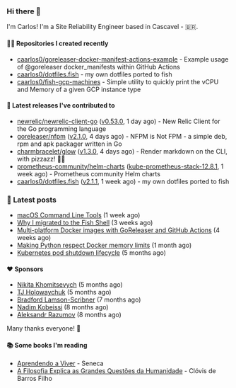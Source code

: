 ### Hi there 👋

I'm Carlos! I'm a Site Reliability Engineer based in Cascavel - 🇧🇷.

#### 👨‍💻 Repositories I created recently
- [caarlos0/goreleaser-docker-manifest-actions-example](https://github.com/caarlos0/goreleaser-docker-manifest-actions-example) - Example usage of @goreleaser docker_manifests within GitHub Actions
- [caarlos0/dotfiles.fish](https://github.com/caarlos0/dotfiles.fish) - my own dotfiles ported to fish
- [caarlos0/fish-gcp-machines](https://github.com/caarlos0/fish-gcp-machines) - Simple utility to quickly print the vCPU and Memory of a given GCP instance type

#### 🚀 Latest releases I've contributed to


- [newrelic/newrelic-client-go](https://github.com/newrelic/newrelic-client-go) ([v0.53.0](https://github.com/newrelic/newrelic-client-go/releases/tag/v0.53.0), 1 day ago) - New Relic Client for the Go programming language
- [goreleaser/nfpm](https://github.com/goreleaser/nfpm) ([v2.1.0](https://github.com/goreleaser/nfpm/releases/tag/v2.1.0), 4 days ago) - NFPM is Not FPM - a simple deb, rpm and apk packager written in Go
- [charmbracelet/glow](https://github.com/charmbracelet/glow) ([v1.3.0](https://github.com/charmbracelet/glow/releases/tag/v1.3.0), 4 days ago) - Render markdown on the CLI, with pizzazz! 💅🏻
- [prometheus-community/helm-charts](https://github.com/prometheus-community/helm-charts) ([kube-prometheus-stack-12.8.1](https://github.com/prometheus-community/helm-charts/releases/tag/kube-prometheus-stack-12.8.1), 1 week ago) - Prometheus community Helm charts
- [caarlos0/dotfiles.fish](https://github.com/caarlos0/dotfiles.fish) ([v2.1.1](https://github.com/caarlos0/dotfiles.fish/releases/tag/v2.1.1), 1 week ago) - my own dotfiles ported to fish

### 📄 Latest posts
- [macOS Command Line Tools](https://carlosbecker.com/posts/xcode-select/) (1 week ago)
- [Why I migrated to the Fish Shell](https://carlosbecker.com/posts/fish/) (3 weeks ago)
- [Multi-platform Docker images with GoReleaser and GitHub Actions](https://carlosbecker.com/posts/multi-platform-docker-images-goreleaser-gh-actions/) (4 weeks ago)
- [Making Python respect Docker memory limits](https://carlosbecker.com/posts/python-docker-limits/) (1 month ago)
- [Kubernetes pod shutdown lifecycle](https://carlosbecker.com/posts/k8s-pod-shutdown-lifecycle/) (5 months ago)

#### ❤️ Sponsors
- [Nikita Khomitsevych](https://github.com/hamsternik) (5 months ago)
- [TJ Holowaychuk](https://github.com/tj) (5 months ago)
- [Bradford Lamson-Scribner](https://github.com/bradford-hamilton) (7 months ago)
- [Nadim Kobeissi](https://github.com/kaepora) (8 months ago)
- [Aleksandr Razumov](https://github.com/ernado) (8 months ago)

Many thanks everyone! 🙏

#### 📚 Some books I'm reading
- [Aprendendo a Viver](https://www.goodreads.com/book/show/28219486-aprendendo-a-viver) - Seneca
- [A Filosofia Explica as Grandes Questões da Humanidade](https://www.goodreads.com/book/show/24265319-a-filosofia-explica-as-grandes-quest-es-da-humanidade) - Clóvis de Barros Filho
